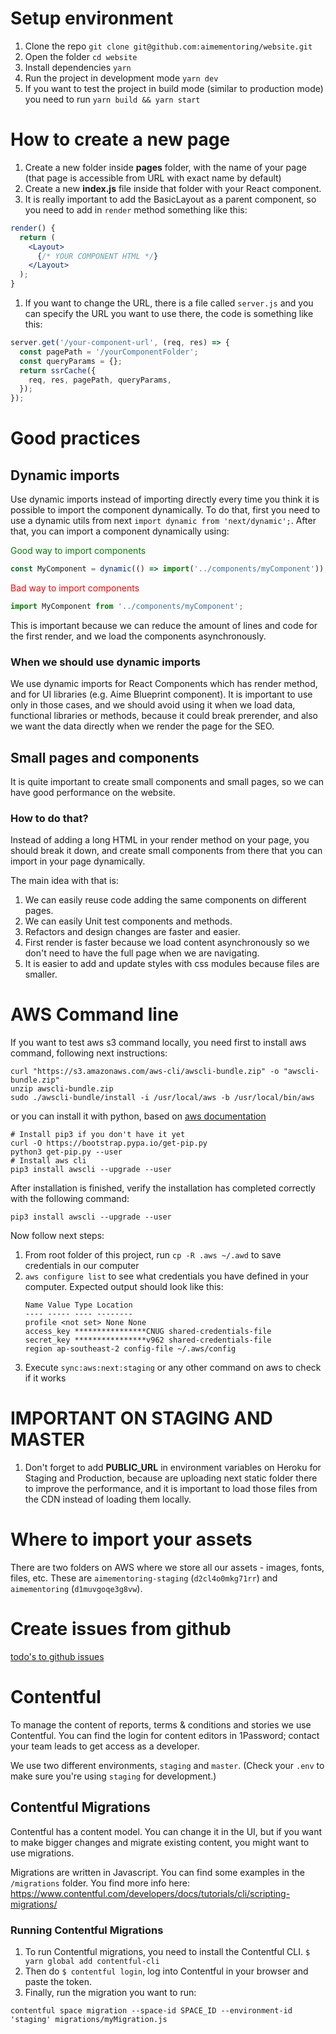 # Setup environment

1. Clone the repo `git clone git@github.com:aimementoring/website.git`
2. Open the folder `cd website`
3. Install dependencies `yarn`
4. Run the project in development mode `yarn dev`
5. If you want to test the project in build mode (similar to production mode) you need to run `yarn build && yarn start`

# How to create a new page

1. Create a new folder inside **pages** folder, with the name of your page (that page is accessible from URL with exact name by default)
2. Create a new **index.js** file inside that folder with your React component.
3. It is really important to add the BasicLayout as a parent component, so you need to add in `render` method something like this:
```jsx
render() {
  return (
    <Layout>
      {/* YOUR COMPONENT HTML */}
    </Layout>
  );
}
```
1. If you want to change the URL, there is a file called `server.js` and you can specify the URL you want to use there, the code is something like this:
```js
server.get('/your-component-url', (req, res) => {
  const pagePath = '/yourComponentFolder';
  const queryParams = {};
  return ssrCache({
    req, res, pagePath, queryParams,
  });
});
```

# Good practices

## Dynamic imports

Use dynamic imports instead of importing directly every time you think it is possible to import the component dynamically. To do that, first you need to use a dynamic utils from next `import dynamic from 'next/dynamic';`. After that, you can import a component dynamically using:

<span style="color:green;">Good way to import components</span>
```jsx
const MyComponent = dynamic(() => import('../components/myComponent'));
```

<span style="color:red;">Bad way to import components</span>
```jsx
import MyComponent from '../components/myComponent';
```

This is important because we can reduce the amount of lines and code for the first render, and we load the components asynchronously.

### When we should use dynamic imports

We use dynamic imports for React Components which has render method, and for UI libraries (e.g. Aime Blueprint component).
It is important to use only in those cases, and we should avoid using it when we load data, functional libraries or methods, because it could break prerender, and also we want the data directly when we render the page for the SEO.

## Small pages and components

It is quite important to create small components and small pages, so we can have good performance on the website.

### How to do that?

Instead of adding a long HTML in your render method on your page, you should break it down, and create small components from there that you can import in your page dynamically.

The main idea with that is:
1. We can easily reuse code adding the same components on different pages.
2. We can easily Unit test components and methods.
3. Refactors and design changes are faster and easier.
4. First render is faster because we load content asynchronously so we don't need to have the full page when we are navigating.
5. It is easier to add and update styles with css modules because files are smaller.

# AWS Command line

If you want to test aws s3 command locally, you need first to install aws command, following next instructions:
```shell
curl "https://s3.amazonaws.com/aws-cli/awscli-bundle.zip" -o "awscli-bundle.zip"
unzip awscli-bundle.zip
sudo ./awscli-bundle/install -i /usr/local/aws -b /usr/local/bin/aws
```

or you can install it with python, based on [aws documentation](https://docs.aws.amazon.com/cli/latest/userguide/install-macos.html)
```shell
# Install pip3 if you don't have it yet
curl -O https://bootstrap.pypa.io/get-pip.py
python3 get-pip.py --user
# Install aws cli
pip3 install awscli --upgrade --user
```

After installation is finished, verify the installation has completed correctly with the following command:
```shell
pip3 install awscli --upgrade --user
```

Now follow next steps:
1. From root folder of this project, run `cp -R .aws ~/.awd` to save credentials in our computer
1. `aws configure list` to see what credentials you have defined in your computer. Expected output should look like this:
    ```
    Name Value Type Location
    ---- ----- ---- --------
    profile <not set> None None
    access_key ****************CNUG shared-credentials-file
    secret_key ****************v962 shared-credentials-file
    region ap-southeast-2 config-file ~/.aws/config
    ```
1. Execute `sync:aws:next:staging` or any other command on aws to check if it works

# IMPORTANT ON STAGING AND MASTER

1. Don't forget to add **PUBLIC_URL** in environment variables on Heroku for Staging and Production, because are uploading next static folder there to improve the performance, and it is important to load those files from the CDN instead of loading them locally.

# Where to import your assets

There are two folders on AWS where we store all our assets - images, fonts, files, etc. These are `aimementoring-staging` (`d2cl4o0mkg71rr`) and `aimementoring` (`d1muvgoqe3g8vw`).


# Create issues from github

[todo's to github issues](https://drive.google.com/open?id=1H_uMHonaOzO9uz1qRsmSExZtks3xRUlm)


# Contentful

To manage the content of reports, terms & conditions and stories we use Contentful.
You can find the login for content editors in 1Password; contact your team leads to get access as a developer.

We use two different environments, `staging` and `master`. 
(Check your `.env` to make sure you're using `staging` for development.)

## Contentful Migrations
Contentful has a content model. You can change it in the UI, but if you want to make bigger changes and migrate existing content, you might want to use migrations.

Migrations are written in Javascript. You can find some examples in the `/migrations` folder. 
You find more info here: https://www.contentful.com/developers/docs/tutorials/cli/scripting-migrations/

### Running Contentful Migrations
1. To run Contentful migrations, you need to install the Contentful CLI. 
```$ yarn global add contentful-cli```
2. Then do `$ contentful login`, log into Contentful in your browser and paste the token.
3. Finally, run the migration you want to run: 
```
contentful space migration --space-id SPACE_ID --environment-id 'staging' migrations/myMigration.js
```
